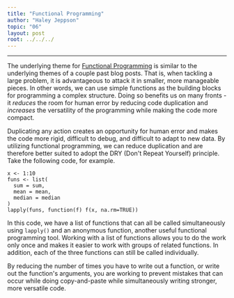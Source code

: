 ```yaml
---
title: "Functional Programming"
author: "Haley Jeppson"
topic: "06"
layout: post
root: ../../../
---
```



***



The underlying theme for [Functional Programming](http://adv-r.had.co.nz/Functional-programming.html) is similar to the underlying themes of a couple past blog posts. That is, when tackling a large problem, it is advantageous to attack it in smaller, more manageable pieces. In other words, we can use simple functions as the building blocks for programming a complex structure. Doing so benefits us on many fronts - it *reduces* the room for human error by reducing code duplication and *increases* the versatility of the programming while making the code more compact.

Duplicating any action creates an opportunity for human error and makes the code more rigid, difficult to debug, and difficult to adapt to new data. By utilizing functional programming, we can reduce duplication and are therefore better suited to adopt the DRY (Don't Repeat Yourself) principle. Take the following code, for example.

```
x <- 1:10
funs <- list(
  sum = sum,
  mean = mean,
  median = median
)
lapply(funs, function(f) f(x, na.rm=TRUE))
```

In this code, we have a list of functions that can all be called simultaneously using `lapply()` and an anonymous function, another useful functional programming tool. Working with a list of functions allows you to do the work only once and makes it easier to work with groups of related functions. In addition, each of the three functions can still be called individually.

By reducing the number of times you have to write out a function, or write out the function's arguments, you are working to prevent mistakes that can occur while doing copy-and-paste while simultaneously writing stronger, more versatile code. 


